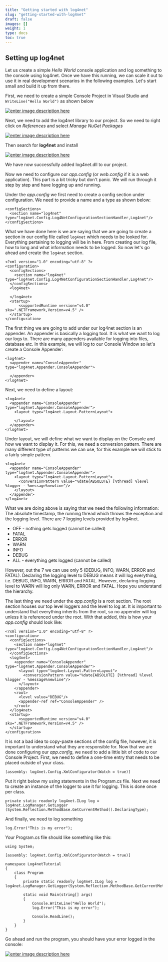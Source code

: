 ```yaml
---
title: "Getting started with log4net"
slug: "getting-started-with-log4net"
draft: false
images: []
weight: 1
type: docs
toc: true
---
```


## Setting up log4net
Let us create a simple *Hello World* console application and log something to the console using log4net. Once we have this running, we can scale it out to use it in real development scenarios in the following examples. Let's start small and build it up from there.

First, we need to create a simple Console Project in Visual Studio and `WriteLine("Hello World")` as shown below

[![enter image description here][1]][1]

Next, we need to add the log4net library to our project. So we need to right click on *References* and select *Manage NuGet Packages*

[![enter image description here][2]][2]

Then search for **log4net** and install

[![enter image description here][3]][3]

We have now successfully added log4net.dll to our project.

Now we need to configure our *app.config* (or *web.config* if it is a web application).  This part is a bit tricky but don't panic. We will run through it step by step and have logging up and running.

Under the *app.config* we first need to create a config section under configuration. We need to provide a name and a type as shown below:

    <configSections>
      <section name="log4net" type="log4net.Config.Log4NetConfigurationSectionHandler,Log4net"/>
    </configSections>
What we have done here is we are saying that we are going to create a section in our config file called `log4net` which needs to be looked for. Everything pertaining to logging will be in here. From creating our log file, how to long and what information needs to be logged. So now let's go ahead and create the `log4net` section.

    <?xml version="1.0" encoding="utf-8" ?>
    <configuration>
      <configSections>
        <section name="log4net" type="log4net.Config.Log4NetConfigurationSectionHandler,Log4net"/>
      </configSections>
      <log4net>
        
      </log4net>
      <startup> 
          <supportedRuntime version="v4.0" sku=".NETFramework,Version=v4.5" />
      </startup>
    </configuration>

The first thing we are going to add under our log4net section is an appender. An appender is basically a logging tool. It is what we want to log our logs to. There are many appenders available for logging into files, database etc. In this example, we will log to our Console Window so let's create a Console Appender:

    <log4net>
      <appender name="ConsoleAppender" type="log4net.Appender.ConsoleAppender">
      
      </appender>
    </log4net>

Next, we need to define a layout:

    <log4net>
      <appender name="ConsoleAppender" type="log4net.Appender.ConsoleAppender">
        <layout type="log4net.Layout.PatternLayout">
        
        </layout>
      </appender>
    </log4net>
Under layout, we will define what we want to display on the Console and how we want to display it. For this, we need a conversion pattern. There are many different type of patterns we can use, for this example we will stick to a fairly simple pattern.

    <log4net>
      <appender name="ConsoleAppender" type="log4net.Appender.ConsoleAppender">
        <layout type="log4net.Layout.PatternLayout">
          <conversionPattern value="%date{ABSOLUTE} [%thread] %level %logger - %message%newline"/>
        </layout>
      </appender>
    </log4net>

What we are doing above is saying that we need the following information: The absolute timestamp, the running thread which throws the exception and the logging level. There are 7 logging levels provided by log4net. 

 - OFF - nothing gets logged (cannot be called)
 - FATAL
 - ERROR
 - WARN
 - INFO
 - DEBUG
 - ALL - everything gets logged (cannot be called)

However, out the 7 we can use only 5 (DEBUG, INFO, WARN, ERROR and FATAL). Declaring the logging level to DEBUG means it will log everything, i.e. DEBUG, INFO, WARN, ERROR and FATAL. However, declaring logging level to WARN will log only WARN, ERROR and FATAL. Hope you understand the hierarchy.

The last thing we need under the *app.config* is a root section. The root section houses our top level loggers and the level to log at. It is important to understand that everything inherits from the root, so no appender will log unless it is referenced under the root. With that added, this is how your *app.config* should look like:

    <?xml version="1.0" encoding="utf-8" ?>
    <configuration>
      <configSections>
        <section name="log4net" type="log4net.Config.Log4NetConfigurationSectionHandler,Log4net"/>
      </configSections>
      <log4net>
        <appender name="ConsoleAppender" type="log4net.Appender.ConsoleAppender">
          <layout type="log4net.Layout.PatternLayout">
            <conversionPattern value="%date{ABSOLUTE} [%thread] %level %logger - %message%newline"/>
          </layout>
        </appender>
        <root>
          <level value="DEBUG"/>
          <appender-ref ref="ConsoleAppender" />
        </root>
      </log4net>
      <startup> 
          <supportedRuntime version="v4.0" sku=".NETFramework,Version=v4.5" />
      </startup>
    </configuration> 

It is not a bad idea to copy-paste sections of the config file, however, it is important to understand what they are responsible for. Now that we are done configuring our *app.config*, we need to add a little bit of code to our Console Project. First, we need to define a one-time entry that needs to be placed outside of your class.

    [assembly: log4net.Config.XmlConfigurator(Watch = true)]

Put it right below my using statements in the Program.cs file. Next we need to create an instance of the logger to use it for logging. This is done once per class.

    private static readonly log4net.ILog log = log4net.LogManager.GetLogger
    (System.Reflection.MethodBase.GetCurrentMethod().DeclaringType);

And finally, we need to log something
    
    log.Error("This is my error");

Your Program.cs file should like something like this:

    using System;

    [assembly: log4net.Config.XmlConfigurator(Watch = true)]

    namespace Log4netTutorial
    {
        class Program
        {
            private static readonly log4net.ILog log = log4net.LogManager.GetLogger(System.Reflection.MethodBase.GetCurrentMethod().DeclaringType);

            static void Main(string[] args)
            {
                Console.WriteLine("Hello World");
                log.Error("This is my error");

                Console.ReadLine();
            }
        }
    }

Go ahead and run the program, you should have your error logged in the console:

[![enter image description here][4]][4]


  [1]: https://i.stack.imgur.com/varrr.png
  [2]: https://i.stack.imgur.com/nCtIe.png
  [3]: https://i.stack.imgur.com/iAiDl.png
  [4]: https://i.stack.imgur.com/H5cat.png


